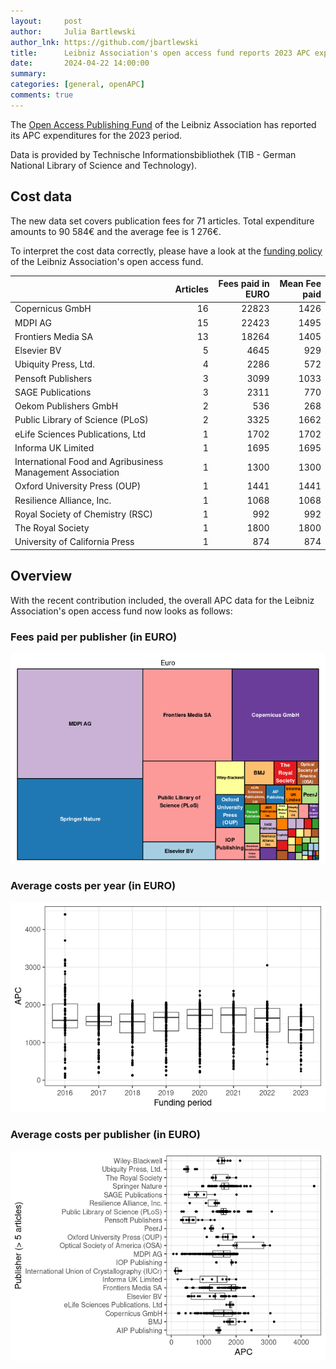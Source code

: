 ```yaml
---
layout:     post
author:     Julia Bartlewski
author_lnk: https://github.com/jbartlewski
title:      Leibniz Association's open access fund reports 2023 APC expenditures
date:       2024-04-22 14:00:00
summary:    
categories: [general, openAPC]
comments: true
---
```





The [Open Access Publishing Fund](https://www.leibniz-gemeinschaft.de/en/research/open-science-and-digitalisation/open-access/journal-publishing-fund.html) of the Leibniz Association has reported its APC expenditures for the 2023 period.

Data is provided by Technische Informationsbibliothek (TIB - German National Library of Science and Technology).

## Cost data



The new data set covers publication fees for 71 articles. Total expenditure amounts to 90 584€ and the average fee is 1 276€.

To interpret the cost data correctly, please have a look at the [funding policy](https://github.com/OpenAPC/openapc-de/blob/master/data/leibnizfonds/README.md) of the Leibniz Association's open access fund.



|                                                           | Articles| Fees paid in EURO| Mean Fee paid|
|:----------------------------------------------------------|--------:|-----------------:|-------------:|
|Copernicus GmbH                                            |       16|             22823|          1426|
|MDPI AG                                                    |       15|             22423|          1495|
|Frontiers Media SA                                         |       13|             18264|          1405|
|Elsevier BV                                                |        5|              4645|           929|
|Ubiquity Press, Ltd.                                       |        4|              2286|           572|
|Pensoft Publishers                                         |        3|              3099|          1033|
|SAGE Publications                                          |        3|              2311|           770|
|Oekom Publishers GmbH                                      |        2|               536|           268|
|Public Library of Science (PLoS)                           |        2|              3325|          1662|
|eLife Sciences Publications, Ltd                           |        1|              1702|          1702|
|Informa UK Limited                                         |        1|              1695|          1695|
|International Food and Agribusiness Management Association |        1|              1300|          1300|
|Oxford University Press (OUP)                              |        1|              1441|          1441|
|Resilience Alliance, Inc.                                  |        1|              1068|          1068|
|Royal Society of Chemistry (RSC)                           |        1|               992|           992|
|The Royal Society                                          |        1|              1800|          1800|
|University of California Press                             |        1|               874|           874|



## Overview

With the recent contribution included, the overall APC data for the Leibniz Association's open access fund now looks as follows:

### Fees paid per publisher (in EURO)

![plot of chunk tree_leibnizfonds_2024_04_22_full](/figure/tree_leibnizfonds_2024_04_22_full-1.png)

###  Average costs per year (in EURO)

![plot of chunk box_leibnizfonds_2024_04_22_year_full](/figure/box_leibnizfonds_2024_04_22_year_full-1.png)

###  Average costs per publisher (in EURO)

![plot of chunk box_leibnizfonds_2024_04_22_publisher_full](/figure/box_leibnizfonds_2024_04_22_publisher_full-1.png)
